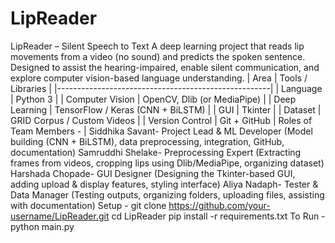 # LipReader
LipReader – Silent Speech to Text
A deep learning project that reads lip movements from a video (no sound) and predicts the spoken sentence. Designed to assist the hearing-impaired, enable silent communication, and explore computer vision-based language understanding.
| Area            | Tools / Libraries                 |
|-----------------------------------------------------|
| Language        | Python 3                          |
| Computer Vision | OpenCV, Dlib (or MediaPipe)       |
| Deep Learning   | TensorFlow / Keras (CNN + BiLSTM) |
| GUI             | Tkinter                           |
| Dataset         | GRID Corpus / Custom Videos       |
| Version Control | Git + GitHub                      |
Roles of Team Members -                                                                |
Siddhika Savant- Project Lead & ML Developer (Model building (CNN + BiLSTM), data preprocessing, integration, GitHub, documentation)
Samruddhi Shelake- Preprocessing Expert (Extracting frames from videos, cropping lips using Dlib/MediaPipe, organizing dataset)
Harshada Chopade- GUI Designer (Designing the Tkinter-based GUI, adding upload & display features, styling interface)
Aliya Nadaph- Tester & Data Manager (Testing outputs, organizing folders, uploading files, assisting with documentation)
Setup -
git clone https://github.com/your-username/LipReader.git
cd LipReader
pip install -r requirements.txt
To Run -
python main.py

